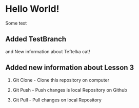 # Hello World!

Some text

## Added TestBranch

and New information about Teftelka cat!

## Added new information about Lesson 3

1. Git Clone - Clone this repository on computer

2. Git Push - Push changes is local Repository on Github

3. Git Pull - Pull changes on local Repository
